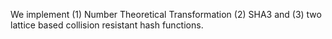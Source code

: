 We implement (1) Number Theoretical Transformation (2) SHA3 and (3) two lattice based collision resistant hash functions.